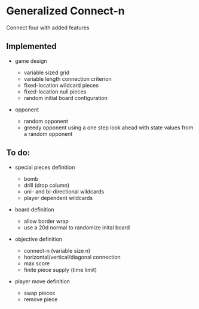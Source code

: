 # Generalized Connect-n
Connect four with added features

## Implemented
* game design
   * variable sized grid
   * variable length connection criterion
   * fixed-location wildcard pieces
   * fixed-location null pieces
   * random initial board configuration
   
* opponent
   * random opponent
   * greedy opponent using a one step look ahead with state values from a random opponent

## To do:
* special pieces definition
    * bomb
    * drill (drop column)
    * uni- and bi-directional wildcards
    * player dependent wildcards
    
* board definition
    * allow border wrap
    * use a 20d normal to randomize inital board
    
* objective definition
    * connect-n (variable size n)
    * horizontal/vertical/diagonal connection
    * max score
    * finite piece supply (time limit)
    
* player move definition  
    * swap pieces
    * remove piece

